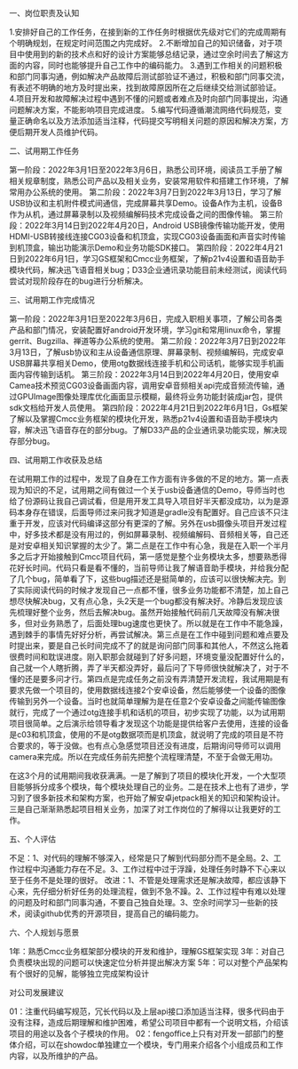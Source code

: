 一、岗位职责及认知

1.安排好自己的工作任务，在接到新的工作任务时根据优先级对它们的完成周期有个明确规划，在规定时间范围之内完成好。
2.不断增加自己的知识储备，对于项目中使用到的新的技术点和好的设计方案能够总结记录，通过空余时间去了解这方面的内容，同时也能够提升自己工作中的编码能力。
3.遇到工作相关的问题积极和部门同事沟通，例如解决产品故障后测试部验证不通过，积极和部门同事交流，有表述不明确的地方及时提出来，找到故障原因所在之后继续交给测试部验证。
4.项目开发和故障解决过程中遇到不懂的问题或者难点及时向部门同事提出，沟通问题解决方案，不能影响项目完成进度。
5.编写代码遵循潮流网络代码规范，变量正确命名以及方法添加适当注释，代码提交写明相关问题的原因和解决方案，方便后期开发人员维护代码。

二、试用期工作任务

第一阶段：2022年3月1日至2022年3月6日，熟悉公司环境，阅读员工手册了解相关规章制度，熟悉公司产品以及相关业务，安装常用软件和搭建工作环境，了解常用办公系统的使用。
第二阶段：2022年3月7日到2022年3月13日，学习了解USB协议和主机附件模式间通信，完成屏幕共享Demo。设备A作为主机，设备B作为从机，通过屏幕录制以及视频编解码技术完成设备之间的图像传输。
第三阶段：2022年3月14日到2022年4月20日，Android USB镜像传输功能开发，使用HDMI-USB转接线连接CG03设备和机顶盒，实现CG03设备画面和声音实时传输到机顶盒，输出功能演示Demo和业务功能SDK接口。
第四阶段：2022年4月21日到2022年6月1日，学习GS框架和Cmcc业务框架，了解p21v4设置和语音助手模块代码，解决迅飞语音相关bug；D33企业通讯录功能目前未经测试，阅读代码尝试对现阶段存在的bug进行分析解决。

三、试用期工作完成情况

第一阶段：2022年3月1日至2022年3月6日，完成入职相关事项，了解公司各类产品和部门情况，安装配置好android开发环境，学习git和常用linux命令，掌握gerrit、Bugzilla、禅道等办公系统的使用。
第二阶段：2022年3月7日到2022年3月13日，了解usb协议和主从设备通信原理、屏幕录制、视频编解码，完成安卓USB屏幕共享相关Demo，使用otg数据线连接手机和公司话机，能够实现手机画面内容传输到话机。
第三阶段：2022年3月14日到2022年4月20日，使用安卓Camea技术预览CG03设备画面内容，调用安卓音频相关api完成音频流传输，通过GPUImage图像处理库优化画面显示模糊，最终将业务功能封装成jar包，提供sdk文档给开发人员使用。
第四阶段：2022年4月21日到2022年6月1日，Gs框架了解以及掌握Cmcc业务框架的模块化开发，熟悉p21v4设置和语音助手模块内容，解决迅飞语音存在的部分bug。了解D33产品的企业通讯录功能实现，解决现存部分bug。

四、试用期工作收获及总结

在试用期工作的过程中，发现了自身在工作方面有许多做的不足的地方。第一点表现为知识的不足，试用期之间有做过一个关于usb设备通信的Demo，导师当时也给了份源码让我自己调试看，但是用开发工具导入项目好半天都没成功，以为是源码本身存在错误，后面导师过来问我才知道是gradle没有配置好。自己应该不只注重于开发，应该对代码编译这部分有更深的了解。另外在usb摄像头项目开发过程中，好多技术都是没有用过的，例如屏幕录制、视频编解码、音频相关等，自己还是对安卓相关知识掌握的太少了。第二点是在工作中有心急，我是在入职一个半月多之后才开始接触到Cmcc项目代码，第一感觉是整个业务模块太多，想要熟悉得花好长时间。代码只看是看不懂的，当前导师让我了解语音助手模块，并给我分配了几个bug，简单看了下，这些bug描述还是挺简单的，应该可以很快解决完。到了实际阅读代码的时候才发现自己一点都不懂，很多业务功能都不清楚，加上自己想尽快解决bug，又有点心急，头2天是一个bug都没有解决好。冷静后发现应该先梳理好整个业务，然后去解决bug。虽然开始接触代码前几天故障没有解决很多，但对业务熟悉了，后面处理bug速度也更快了。所以就是在工作中不能急躁，遇到棘手的事情先好好分析，再尝试解决。第三点是在工作中碰到问题和难点要及时提出来，要是自己长时间完成不了的就是询问部门同事和其他人，不然这么拖着很费时间和耽误进度。刚入职那会就碰到了好多问题，环境变量没配置好什么的，自己就一个人瞎折腾，弄了半天都没弄好，最后问了下导师很快就解决了，对于不懂的还是要多问才行。第四点是完成任务之前没有弄清楚开发流程，我试用期是有要求先做一个项目的，使用数据线连接2个安卓设备，然后能够使一个设备的图像传输到另外一个设备。当时也就简单理解为是在任意2个安卓设备之间能传输图像就行，完成了一个通过otg连接手机和话机的项目，初步实现了功能，以为试用期项目很简单。之后演示给领导看才发现这个功能是提供给客户去使用，连接的设备是c03和机顶盒，使用的不是otg数据项而是机顶盒，就说明了完成的项目是不符合要求的，等于没做。也有点心急感觉项目还没有进度，后期询问导师可以调用camera来完成。所以在完成任务前先把整个流程理清楚，不至于会做无用功。

在这3个月的试用期间我收获满满。一是了解到了项目的模块化开发，一个大型项目能够拆分成多个模块，每个模块处理自己的业务。二是在技术上也有了进步，学习到了很多新技术和架构方案，也开始了解安卓jetpack相关的知识和架构设计。三是自己渐渐熟悉起项目相关业务，加深了对工作岗位的了解得以让我更好的工作。

五、个人评估

不足：1、对代码的理解不够深入，经常是只了解到代码部分而不是全局。2、工作过程中沟通能力存在不足。3、工作过程中过于浮躁，处理任务时静不下心来以至于任务不是处理的很好。
改进：1、不管是处理需求还是解决故障，都应该静下心来，先仔细分析好任务的处理流程，做到不急不躁。2、工作过程中有难以处理的问题及时和部门同事沟通，不要自己独自处理。3、空余时间学习一些新的技术，阅读github优秀的开源项目，提高自己的编码能力。

六、个人规划与愿景

1年：熟悉Cmcc业务框架部分模块的开发和维护，理解GS框架实现
3年：对自己负责模块出现的问题可以快速定位分析并提出解决方案
5年：可以对整个产品架构有个很好的见解，能够独立完成架构设计

对公司发展建议

01：注重代码编写规范，冗长代码以及上层api接口添加适当注释，很多代码由于没有注释，造成后期理解和维护困难，希望公司项目中都有一个说明文档，介绍该项目的用途以及各个子模块的作用。
02：fengoffice上只有对开发一部部门的整体介绍，可以在showdoc单独建立一个模块，专门用来介绍各个小组成员和工作内容，以及所维护的产品。
